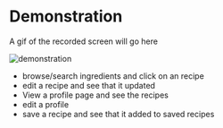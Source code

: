 # Demonstration

A gif of the recorded screen will go here

![demonstration](./FeatureRecording.gif)

* browse/search ingredients and click on an recipe
* edit a recipe and see that it updated
* View a profile page and see the recipes
* edit a profile
* save a recipe and see that it added to saved recipes